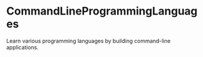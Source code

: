 # CommandLineProgrammingLanguages
Learn various programming languages by building command-line applications.
